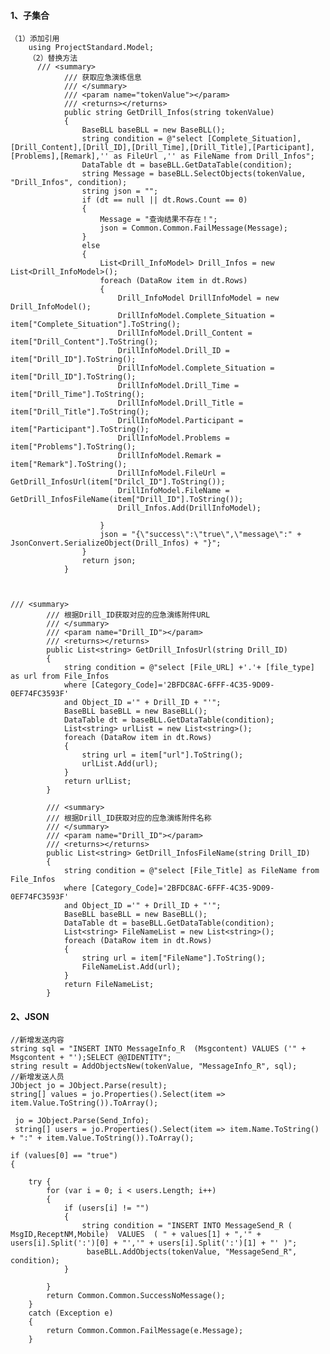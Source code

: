 #### 1、子集合
    （1）添加引用
        using ProjectStandard.Model;
        （2）替换方法
          /// <summary>
                /// 获取应急演练信息
                /// </summary>
                /// <param name="tokenValue"></param>
                /// <returns></returns>
                public string GetDrill_Infos(string tokenValue)
                {
                    BaseBLL baseBLL = new BaseBLL();
                    string condition = @"select [Complete_Situation],[Drill_Content],[Drill_ID],[Drill_Time],[Drill_Title],[Participant],[Problems],[Remark],'' as FileUrl ,'' as FileName from Drill_Infos";
                    DataTable dt = baseBLL.GetDataTable(condition);
                    string Message = baseBLL.SelectObjects(tokenValue, "Drill_Infos", condition);
                    string json = "";
                    if (dt == null || dt.Rows.Count == 0)
                    {
                        Message = "查询结果不存在！";
                        json = Common.Common.FailMessage(Message);
                    }
                    else
                    {
                        List<Drill_InfoModel> Drill_Infos = new List<Drill_InfoModel>();
                        foreach (DataRow item in dt.Rows)
                        {
                            Drill_InfoModel DrillInfoModel = new Drill_InfoModel();
                            DrillInfoModel.Complete_Situation = item["Complete_Situation"].ToString();
                            DrillInfoModel.Drill_Content = item["Drill_Content"].ToString();
                            DrillInfoModel.Drill_ID = item["Drill_ID"].ToString();
                            DrillInfoModel.Complete_Situation = item["Drill_ID"].ToString();
                            DrillInfoModel.Drill_Time = item["Drill_Time"].ToString();
                            DrillInfoModel.Drill_Title = item["Drill_Title"].ToString();
                            DrillInfoModel.Participant = item["Participant"].ToString();
                            DrillInfoModel.Problems = item["Problems"].ToString();
                            DrillInfoModel.Remark = item["Remark"].ToString();
                            DrillInfoModel.FileUrl = GetDrill_InfosUrl(item["Drilcl_ID"].ToString());
                            DrillInfoModel.FileName = GetDrill_InfosFileName(item["Drill_ID"].ToString());
                            Drill_Infos.Add(DrillInfoModel);
         
                        }
                        json = "{\"success\":\"true\",\"message\":" + JsonConvert.SerializeObject(Drill_Infos) + "}";
                    }
                    return json;
                }
     
     
     
    /// <summary>
            /// 根据Drill_ID获取对应的应急演练附件URL
            /// </summary>
            /// <param name="Drill_ID"></param>
            /// <returns></returns>
            public List<string> GetDrill_InfosUrl(string Drill_ID)
            {
                string condition = @"select [File_URL] +'.'+ [file_type] as url from File_Infos
                where [Category_Code]='2BFDC8AC-6FFF-4C35-9D09-0EF74FC3593F'
                and Object_ID ='" + Drill_ID + "'";
                BaseBLL baseBLL = new BaseBLL();
                DataTable dt = baseBLL.GetDataTable(condition);
                List<string> urlList = new List<string>();
                foreach (DataRow item in dt.Rows)
                {
                    string url = item["url"].ToString();
                    urlList.Add(url);
                }
                return urlList;
            }
     
            /// <summary>
            /// 根据Drill_ID获取对应的应急演练附件名称
            /// </summary>
            /// <param name="Drill_ID"></param>
            /// <returns></returns>
            public List<string> GetDrill_InfosFileName(string Drill_ID)
            {
                string condition = @"select [File_Title] as FileName from File_Infos
                where [Category_Code]='2BFDC8AC-6FFF-4C35-9D09-0EF74FC3593F'
                and Object_ID ='" + Drill_ID + "'";
                BaseBLL baseBLL = new BaseBLL();
                DataTable dt = baseBLL.GetDataTable(condition);
                List<string> FileNameList = new List<string>();
                foreach (DataRow item in dt.Rows)
                {
                    string url = item["FileName"].ToString();
                    FileNameList.Add(url);
                }
                return FileNameList;
            }
#### 2、JSON
    //新增发送内容
    string sql = "INSERT INTO MessageInfo_R  (Msgcontent) VALUES ('" + Msgcontent + "');SELECT @@IDENTITY";
    string result = AddObjectsNew(tokenValue, "MessageInfo_R", sql);
    //新增发送人员
    JObject jo = JObject.Parse(result);
    string[] values = jo.Properties().Select(item => item.Value.ToString()).ToArray();
    
     jo = JObject.Parse(Send_Info);
     string[] users = jo.Properties().Select(item => item.Name.ToString() + ":" + item.Value.ToString()).ToArray();
    
    if (values[0] == "true")
    {
    
        try {
            for (var i = 0; i < users.Length; i++)
            {
                if (users[i] != "")
                {
                    string condition = "INSERT INTO MessageSend_R ( MsgID,ReceptNM,Mobile)  VALUES  ( " + values[1] + ",'" + users[i].Split(':')[0] + "','" + users[i].Split(':')[1] + "' )";
                     baseBLL.AddObjects(tokenValue, "MessageSend_R", condition);
                }
    
            }
            return Common.Common.SuccessNoMessage();
        }
        catch (Exception e)
        {
            return Common.Common.FailMessage(e.Message);
        }
 